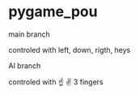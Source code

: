 # pygame_pou



main branch 

controled with left, down, rigth, heys



AI branch

controled with ☝️ ✌️ 3 fingers

